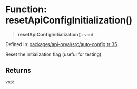 # Function: resetApiConfigInitialization()

> **resetApiConfigInitialization**(): `void`

Defined in: [packages/api-orval/src/auto-config.ts:35](https://github.com/the-inconvenience-store/mono-example/blob/d567288f2dff3ffa4a2fdf7eb46acac0b7cd0929/packages/api-orval/src/auto-config.ts#L35)

Reset the initialization flag (useful for testing)

## Returns

`void`
